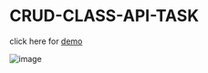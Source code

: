 # CRUD-CLASS-API-TASK

click here for [demo](https://api-crud-class-task.netlify.app/)

![image](https://user-images.githubusercontent.com/77113035/137842147-8f9bf360-7f21-4d31-afcb-73758c66c180.png)
